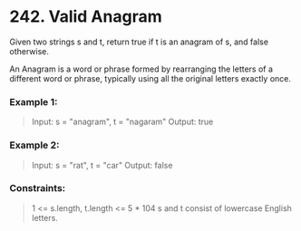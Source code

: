 # 242. Valid Anagram

Given two strings s and t, return true if t is an anagram of s, and false otherwise.

An Anagram is a word or phrase formed by rearranging the letters of a different word or phrase, typically using all the original letters exactly once.

### Example 1:

> Input: s = "anagram", t = "nagaram"
> Output: true

### Example 2:

> Input: s = "rat", t = "car"
> Output: false

### Constraints:

> 1 <= s.length, t.length <= 5 \* 104
> s and t consist of lowercase English letters.
